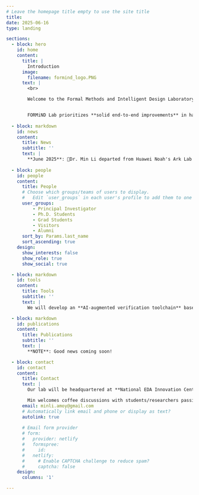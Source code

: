 ```yaml
---
# Leave the homepage title empty to use the site title
title:
date: 2025-06-16
type: landing

sections:
  - block: hero
    id: home
    content:
      title: |
        Introduction 
      image:
        filename: formind_logo.PNG
      text: |
        <br>

        Welcome to the Formal Methods and Intelligent Design Laboratory (**FORMiND Lab**), led by Dr. Min LI. Established in June 2025, FORMiND Lab is affiliated with both [NCTIEDA](https://www.nctieda.com/) and [the School of Integrated Circuits at Southeast University](https://ic.seu.edu.cn/); our research group is primarily based in Nanjing and Shenzhen, China.


        FORMiND Lab prioritizes **solid end-to-end improvements** in hardware design and verification, moving beyond paper/胶片-only "breakthroughs". Ultimately, our goal is to empower China's domestic hardware formal verification tools to achieve global leadership. 
  
  - block: markdown
    id: news
    content:
      title: News
      subtitle: ''
      text: |
        **June 2025**: 🎉Dr. Min Li departed from Huawei Noah's Ark Lab and just launched the FORMiND Lab website; he will join Southeast University this summer. 🎉Welcoming **Xudong Hu** as the inaugural member, who commences his Ph.D. program in Fall 2025.
  
  - block: people
    id: people
    content:
      title: People
      # Choose which groups/teams of users to display.
      #   Edit `user_groups` in each user's profile to add them to one or more of these groups.
      user_groups:
          - Principal Investigator
          - Ph.D. Students
          - Grad Students
          - Visitors
          - Alumni
      sort_by: Params.last_name
      sort_ascending: true
    design:
      show_interests: false
      show_role: true
      show_social: true

  - block: markdown
    id: tools
    content:
      title: Tools
      subtitle: ''
      text: | 
        We will develop an **AI-augmented verification toolchain** based on [SymbiYosys](https://yosyshq.readthedocs.io/projects/sby/en/latest/), targeting pure RTL datapath verification. **With AI-native architectural principles embedded throughout the development lifecycle**, the enhanced codebase is scheduled for release by Q4 2025.

  - block: markdown
    id: publications
    content:
      title: Publications 
      subtitle: ''
      text: |
        **NOTE**: Good news coming soon!

  - block: contact
    id: contact
    content:
      title: Contact
      text: |
        Our lab will be headquartered at **National EDA Innovation Center (NCTIEDA), Jiangbei, Nanjing**. We are looking for motivated students to join FORMiND Lab as interns or Ph.D. students in Southeast University!

        Min welcomes coffee discussions with students/researchers passionate about developing cutting-edge EDA tools! Please note that Min splits his time between **Shenzhen** and **Nanjing**; advance email coordination is preferred for on-site meetings.
      email: minli.amoy@gmail.com
      # Automatically link email and phone or display as text?
      autolink: true
    
      # Email form provider
      # form:
      #   provider: netlify
      #   formspree:
      #     id:
      #   netlify:
      #     # Enable CAPTCHA challenge to reduce spam?
      #     captcha: false
    design:
      columns: '1'

---
```

